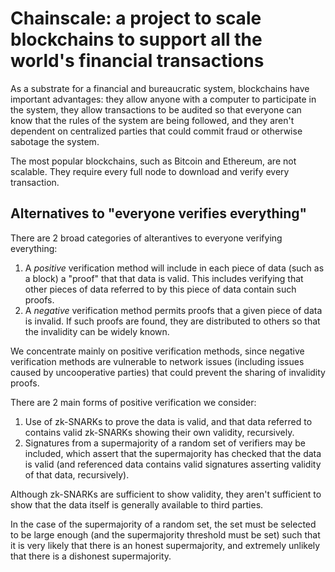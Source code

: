 # Chainscale: a project to scale blockchains to support all the world's financial transactions

As a substrate for a financial and bureaucratic system, blockchains have important advantages: they
allow anyone with a computer to participate in the system, they allow transactions to be audited
so that everyone can know that the rules of the system are being followed, and they aren't dependent
on centralized parties that could commit fraud or otherwise sabotage the system.

The most popular blockchains, such as Bitcoin and Ethereum, are not scalable.  They require every
full node to download and verify every transaction.

## Alternatives to "everyone verifies everything"

There are 2 broad categories of alterantives to everyone verifying everything:

1. A _positive_ verification method will include in each piece of data (such as a block) a "proof" that that data is valid.  This includes verifying that other pieces of data referred to by this piece of data contain such proofs.
2. A _negative_ verification method permits proofs that a given piece of data is invalid.  If such proofs are found, they are distributed to others so that the invalidity can be widely known.

We concentrate mainly on positive verification methods, since negative verification methods are vulnerable to network issues (including issues caused by uncooperative parties) that could prevent the sharing of invalidity proofs.

There are 2 main forms of positive verification we consider:

1. Use of zk-SNARKs to prove the data is valid, and that data referred to contains valid zk-SNARKs showing their own validity, recursively.
2. Signatures from a supermajority of a random set of verifiers may be included, which assert that the supermajority has checked that the data is valid (and referenced data contains valid signatures asserting validity of that data, recursively).

Although zk-SNARKs are sufficient to show validity, they aren't sufficient to show that the data itself is generally available to third parties.

In the case of the supermajority of a random set, the set must be selected to be large enough (and the supermajority threshold must be set) such that it is very likely that there is an honest supermajority, and extremely unlikely that there is a dishonest supermajority.

